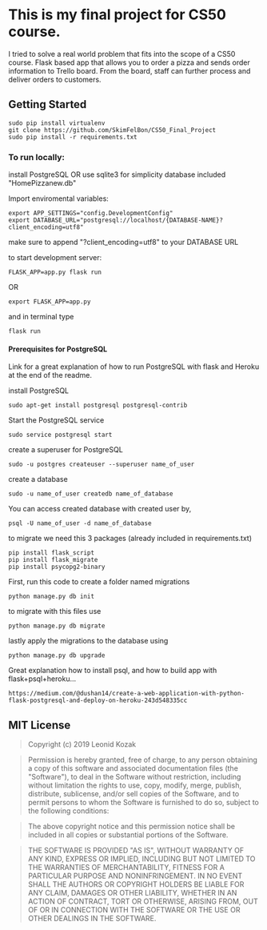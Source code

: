 # This is my final project for CS50 course.

I tried to solve a real world problem that fits into the scope of a CS50 course.
Flask based app that allows you to order a pizza and sends order information to Trello board.
From the board, staff can further process and deliver orders to customers.

## Getting Started
```
sudo pip install virtualenv
git clone https://github.com/SkimFelBon/CS50_Final_Project
sudo pip install -r requirements.txt
```
### To run locally:
install PostgreSQL
OR
use sqlite3 for simplicity
database included "HomePizzanew.db"

Import enviromental variables:
```
export APP_SETTINGS="config.DevelopmentConfig"
export DATABASE_URL="postgresql://localhost/{DATABASE-NAME}?client_encoding=utf8"
```
make sure to append "?client_encoding=utf8" to your DATABASE URL


to start development server:
```
FLASK_APP=app.py flask run
```
OR
```
export FLASK_APP=app.py
```
and in terminal type
```
flask run
```
#### Prerequisites for PostgreSQL
Link for a great explanation of how to run PostgreSQL with flask and Heroku
at the end of the readme.

install PostgreSQL
```
sudo apt-get install postgresql postgresql-contrib
```
Start the PostgreSQL service
```
sudo service postgresql start
```
create a superuser for PostgreSQL
```
sudo -u postgres createuser --superuser name_of_user
```
create a database
```
sudo -u name_of_user createdb name_of_database
```
You can access created database with created user by,
```
psql -U name_of_user -d name_of_database
```
to migrate we need this 3 packages
(already included in requirements.txt)
```
pip install flask_script
pip install flask_migrate
pip install psycopg2-binary
```
First, run this code to create a folder named migrations
```
python manage.py db init
```
to migrate with this files use
```
python manage.py db migrate
```
lastly apply the migrations to the database using
```
python manage.py db upgrade
```

Great explanation how to install psql, and how to build app with flask+psql+heroku...
```
https://medium.com/@dushan14/create-a-web-application-with-python-flask-postgresql-and-deploy-on-heroku-243d548335cc
```
## MIT License

> Copyright (c) 2019 Leonid Kozak

> Permission is hereby granted, free of charge, to any person obtaining a copy
of this software and associated documentation files (the "Software"), to deal
in the Software without restriction, including without limitation the rights
to use, copy, modify, merge, publish, distribute, sublicense, and/or sell
copies of the Software, and to permit persons to whom the Software is
furnished to do so, subject to the following conditions:

> The above copyright notice and this permission notice shall be included in
all copies or substantial portions of the Software.

> THE SOFTWARE IS PROVIDED "AS IS", WITHOUT WARRANTY OF ANY KIND, EXPRESS OR
IMPLIED, INCLUDING BUT NOT LIMITED TO THE WARRANTIES OF MERCHANTABILITY,
FITNESS FOR A PARTICULAR PURPOSE AND NONINFRINGEMENT. IN NO EVENT SHALL THE
AUTHORS OR COPYRIGHT HOLDERS BE LIABLE FOR ANY CLAIM, DAMAGES OR OTHER
LIABILITY, WHETHER IN AN ACTION OF CONTRACT, TORT OR OTHERWISE, ARISING FROM,
OUT OF OR IN CONNECTION WITH THE SOFTWARE OR THE USE OR OTHER DEALINGS IN
THE SOFTWARE.